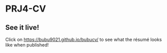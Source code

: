 # PRJ4-CV

## See it live!

Click on https://bubu9021.github.io/bubucv/ to see what the résumé looks like when published!
